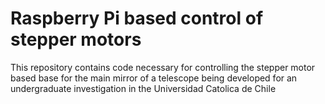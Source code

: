 # Raspberry Pi based control of stepper motors

This repository contains code necessary for controlling the stepper motor based base 
 for the main mirror of a telescope being developed for an undergraduate investigation
 in the Universidad Catolica de Chile